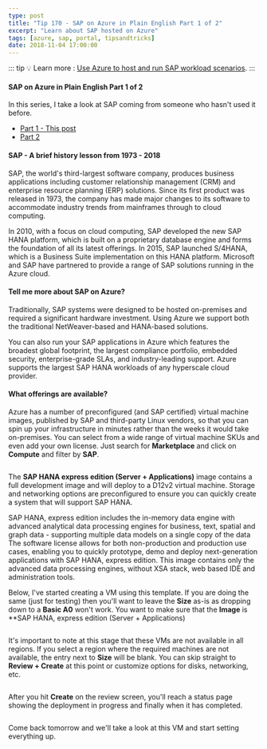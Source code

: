 ```yaml
---
type: post
title: "Tip 170 - SAP on Azure in Plain English Part 1 of 2"
excerpt: "Learn about SAP hosted on Azure"
tags: [azure, sap, portal, tipsandtricks]
date: 2018-11-04 17:00:00
---
```


::: tip
:bulb: Learn more : [Use Azure to host and run SAP workload scenarios](https://docs.microsoft.com/azure/virtual-machines/workloads/sap/get-started?WT.mc_id=azure-azuredevtips-micrum).
:::

#### SAP on Azure in Plain English Part 1 of 2
 
In this series, I take a look at SAP coming from someone who hasn't used it before. 

* [Part 1 - This post](tip170.html)
* [Part 2](tip171.html?)

#### SAP - A brief history lesson from 1973 - 2018

SAP, the world's third-largest software company, produces business applications including customer relationship management (CRM) and enterprise resource planning (ERP) solutions. Since its first product was released in 1973, the company has made major changes to its software to accommodate industry trends from mainframes through to cloud computing. 

In 2010, with a focus on cloud computing, SAP developed the new SAP HANA platform, which is built on a proprietary database engine and forms the foundation of all its latest offerings. In 2015, SAP launched S/4HANA, which is a Business Suite implementation on this HANA platform. Microsoft and SAP have partnered to provide a range of SAP solutions running in the Azure cloud.

#### Tell me more about SAP on Azure?

Traditionally, SAP systems were designed to be hosted on-premises and required a significant hardware investment. Using Azure we support both the traditional NetWeaver-based and HANA-based solutions.

You can also run your SAP applications in Azure which features the broadest global footprint, the largest compliance portfolio, embedded security, enterprise-grade SLAs, and industry-leading support. Azure supports the largest SAP HANA workloads of any hyperscale cloud provider.

#### What offerings are available?

Azure has a number of preconfigured (and SAP certified) virtual machine images, published by SAP and third-party Linux vendors, so that you can spin up your infrastructure in minutes rather than the weeks it would take on-premises. You can select from a wide range of virtual machine SKUs and even add your own license. Just search for **Marketplace** and click on **Compute** and filter by **SAP**.
 
<img :src="$withBase('/files/azure-sap-vms.png')">

The **SAP HANA express edition (Server + Applications)** image contains a full development image and will deploy to a D12v2 virtual machine. Storage and networking options are preconfigured to ensure you can quickly create a system that will support SAP HANA.

SAP HANA, express edition includes the in-memory data engine with advanced analytical data processing engines for business, text, spatial and graph data - supporting multiple data models on a single copy of the data The software license allows for both non-production and production use cases, enabling you to quickly prototype, demo and deploy next-generation applications with SAP HANA, express edition.
This image contains only the advanced data processing engines, without XSA stack, web based IDE and administration tools.

Below, I've started creating a VM using this template. If you are doing the same (just for testing) then you'll want to leave the **Size** as-is as dropping down to a **Basic A0** won't work. You want to make sure that the **Image** is **SAP HANA, express edition (Server + Applications)
 
<img :src="$withBase('/files/azure-sap-create-vm.png')">

It's important to note at this stage that these VMs are not available in all regions. If you select a region where the required machines are not available, the entry next to **Size** will be blank. You can skip straight to **Review + Create** at this point or customize options for disks, networking, etc. 

<img :src="$withBase('/files/azure-sap-review.png')">
 
After you hit **Create** on the review screen, you'll reach a status page showing the deployment in progress and finally when it has completed.

<img :src="$withBase('/files/azure-sap-creation.png')">

Come back tomorrow and we'll take a look at this VM and start setting everything up. 


